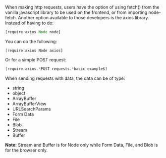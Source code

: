 When making http requests, users have the option of using fetch() from the vanilla javascript library to be used on the frontend, or from importing node-fetch. Another option available to those developers is the axios library. Instead of having to do:  

```javascript
[require:axios Node node]
```

You can do the following:

```javascipt
[require:axios Node axios]
```

Or for a simple POST request:

```javascript
[require:axios.*POST requests.*basic example$]
```

When sending requests with data, the data can be of type:

- string
- object
- ArrayBuffer
- ArrayBufferView
- URLSearchParams
- Form Data
- File
- Blob
- Stream
- Buffer

**Note:** Stream and Buffer is for Node only while Form Data, File, and Blob is for the browser only.
